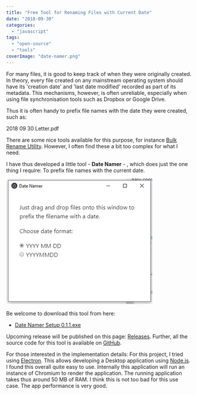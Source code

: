 ```yaml
---
title: "Free Tool for Renaming Files with Current Date"
date: "2018-09-30"
categories: 
  - "javascript"
tags: 
  - "open-source"
  - "tools"
coverImage: "date-namer.png"
---
```


For many files, it is good to keep track of when they were originally created. In theory, every file created on any mainstream operating system should have its 'creation date' and 'last date modified' recorded as part of its metadata. This mechanisms, however, is often unreliable, especially when using file synchronisation tools such as Dropbox or Google Drive.

Thus it is often handy to prefix file names with the date they were created, such as:

2018 09 30 Letter.pdf

There are some nice tools available for this purpose, for instance [Bulk Rename Utility](https://www.bulkrenameutility.co.uk/Download.php). However, I often find these a bit too complex for what I need.

I have thus developed a little tool - **Date Namer** - , which does just the one thing I require: To prefix file names with the current date.

![date-namer.PNG](images/date-namer.png)

Be welcome to download this tool from here:

- [Date Namer Setup 0.1.1.exe](https://github.com/mxro/date-renamer/releases/download/0.1.1/Date.Namer.Setup.0.1.1.exe)

Upcoming release will be published on this page: [Releases](https://github.com/mxro/date-renamer/releases/). Further, all the source code for this tool is available on [GitHub](https://github.com/mxro/date-renamer).

For those interested in the implementation details: For this project, I tried using [Electron](https://electronjs.org/). This allows developing a Desktop application using [Node.js](https://nodejs.org/en/). I found this overall quite easy to use. Internally this application will run an instance of Chromium to render the application. The running application takes thus around 50 MB of RAM. I think this is not too bad for this use case. The app performance is very good.

